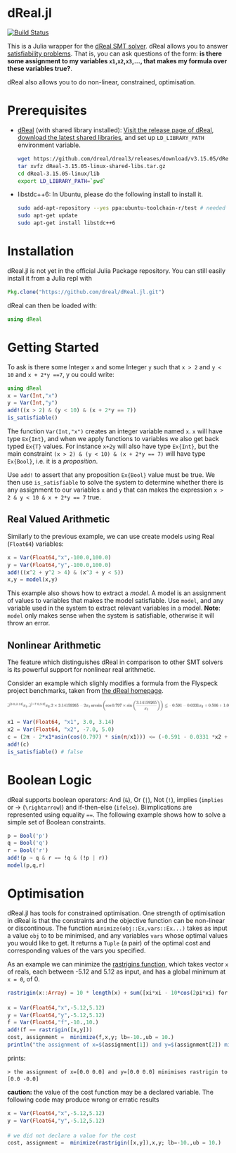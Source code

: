 # dReal.jl

[![Build Status](https://travis-ci.org/dreal/dReal.jl.svg?branch=master)](https://travis-ci.org/dreal/dReal.jl)

This is a Julia wrapper for the [dReal SMT solver](https://dreal.github.io/).
dReal allows you to answer [satisfiability problems](http://en.wikipedia.org/wiki/Satisfiability_modulo_theories).  That is, you can ask questions of the form: __is there some assignment to my variables `x1`,`x2`,`x3`,..., that makes my formula over these variables true?__.

dReal also allows you to do non-linear, constrained, optimisation.

# Prerequisites

 - [dReal](https://github.com/dreal/dreal3) (with shared library installed): [Visit the release page of dReal](https://github.com/dreal/dreal3/releases), [download the latest shared libraries](https://github.com/dreal/dreal3/releases/download/v3.15.05/dReal-3.15.05-linux-shared-libs.tar.gz), and set up `LD_LIBRARY_PATH` environment variable.

    ```bash
    wget https://github.com/dreal/dreal3/releases/download/v3.15.05/dReal-3.15.05-linux-shared-libs.tar.gz
    tar xvfz dReal-3.15.05-linux-shared-libs.tar.gz
    cd dReal-3.15.05-linux/lib
    export LD_LIBRARY_PATH=`pwd`
    ```
 - libstdc++6: In Ubuntu, please do the following install to install it.
 
    ```bash
    sudo add-apt-repository --yes ppa:ubuntu-toolchain-r/test # needed for 12.04
    sudo apt-get update
    sudo apt-get install libstdc++6
    ```

# Installation
dReal.jl is not yet in the official Julia Package repository.  You can still easily install it from a Julia repl with

```julia
Pkg.clone("https://github.com/dreal/dReal.jl.git")
```

dReal can then be loaded with:

```julia
using dReal
```

# Getting Started

To ask is there some Integer `x` and some Integer `y` such that `x > 2` and `y < 10` and `x + 2*y ==7`, y ou could write:

```julia
using dReal
x = Var(Int,"x")
y = Var(Int,"y")
add!((x > 2) & (y < 10) & (x + 2*y == 7))
is_satisfiable()
```

The function `Var(Int,"x")` creates an integer variable named `x`.  `x` will have type `Ex{Int}`, and when we apply functions to variables we also get back typed `Ex{T}` values.  For instance `x+2y` will also have type `Ex{Int}`, but the main constraint `(x > 2) & (y < 10) & (x + 2*y == 7)` will have type `Ex{Bool}`, i.e. it is a *proposition*.

Use `add!` to assert that any proposition `Ex{Bool}` value must be true. We then use `is_satisfiable` to solve the system to determine whether there is any assignment to our variables `x` and `y` that can makes the expression `x > 2 & y < 10 & x + 2*y == 7` true.

## Real Valued Arithmetic

Similarly to the previous example, we can use create models using Real (`Float64`) variables:

```julia
x = Var(Float64,"x",-100.0,100.0)
y = Var(Float64,"y",-100.0,100.0)
add!((x^2 + y^2 > 4) & (x^3 + y < 5))
x,y = model(x,y)
```

This example also shows how to extract a *model*. A model is an assignment of  values to variables that makes the model satisfiable.  Use `model`, and any variable used in the system to extract relevant variables in a model.  __Note__: `model` only makes sense when the system is satisfiable, otherwise it will throw an error.

## Nonlinear Arithmetic

The feature which distinguishes dReal in comparison to other SMT solvers is its powerful support for nonlinear real arithmetic.

Consider an example which slighly modifies a formula from the Flyspeck project benchmarks, taken from [the dReal homepage](http://dreal.github.io/).

![flyspeckimage](images/eq.png?raw=true)

```julia
x1 = Var(Float64, "x1", 3.0, 3.14)
x2 = Var(Float64, "x2", -7.0, 5.0)
c = (2π - 2*x1*asin(cos(0.797) * sin(π/x1))) <= (-0.591 - 0.0331 *x2 + 0.506 + 1.0)
add!(c)
is_satisfiable() # false
```

# Boolean Logic

dReal supports boolean operators: And (`&`), Or (`|`), Not (`!`), implies (`implies` or → (`\rightarrow`))   and if-then-else (`ifelse`).  Bi­implications are
represented using equality `==`.  The following example shows how to solve a simple set of Boolean constraints.

```julia
p = Bool('p')
q = Bool('q')
r = Bool('r')
add!(p → q & r == !q & (!p | r))
model(p,q,r)
```

# Optimisation

dReal.jl has tools for constrained optimisation.  One strength of optimisation in dReal is that the constraints and the objective function can be non-linear or discontinous.  The function `minimize(obj::Ex,vars::Ex...)` takes as input a value `obj` to to be minimised, and any variables `vars` whose optimal values you would like to get.  It returns a `Tuple` (a pair) of the optimal cost and corresponding values of the vars you specified.

As an example we can minimize the [rastrigins function](http://en.wikipedia.org/wiki/Rastrigin_function), which takes vector `x` of reals, each between -5.12 and 5.12  as input, and has a global minimum at `x = 0`, of 0.

```julia
rastrigin(x::Array) = 10 * length(x) + sum([xi*xi - 10*cos(2pi*xi) for xi in x])

x = Var(Float64,"x",-5.12,5.12)
y = Var(Float64,"y",-5.12,5.12)
f = Var(Float64,"f",-10.,10.)
add!(f == rastrigin([x,y]))
cost, assignment =  minimize(f,x,y; lb=-10.,ub = 10.)
println("the assignment of x=$(assignment[1]) and y=$(assignment[2]) minimises rastrigin to $cost")
```

prints:

```
> the assignment of x=[0.0 0.0] and y=[0.0 0.0] minimises rastrigin to [0.0 -0.0]
```

__caution:__ the value of the cost function may be a declared variable.  The following code may produce wrong or erratic results

```julia
x = Var(Float64,"x",-5.12,5.12)
y = Var(Float64,"y",-5.12,5.12)

# we did not declare a value for the cost
cost, assignment =  minimize(rastrigin([x,y]),x,y; lb=-10.,ub = 10.)
```

